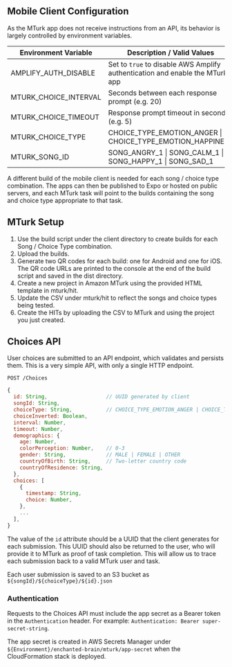 ## Mobile Client Configuration
As the MTurk app does not receive instructions from an API, its behavior is largely controlled by environment variables.

| Environment Variable  | Description / Valid Values                                                   |
| --------------------- | ---------------------------------------------------------------------------- |
| AMPLIFY_AUTH_DISABLE  | Set to `true` to disable AWS Amplify authentication and enable the MTurk app |
| MTURK_CHOICE_INTERVAL | Seconds between each response prompt (e.g. 20)                               |
| MTURK_CHOICE_TIMEOUT  | Response prompt timeout in seconds (e.g. 5)                                  |
| MTURK_CHOICE_TYPE     | CHOICE_TYPE_EMOTION_ANGER \| CHOICE_TYPE_EMOTION_HAPPINESS                   |
| MTURK_SONG_ID         | SONG_ANGRY_1 \| SONG_CALM_1 \| SONG_HAPPY_1 \| SONG_SAD_1                    |

A different build of the mobile client is needed for each song / choice type combination. The apps can then be published to Expo or hosted on public servers, and each MTurk task will point to the builds containing the song and choice type appropriate to that task.

## MTurk Setup
1. Use the build script under the client directory to create builds for each Song / Choice Type combination.
2. Upload the builds.
3. Generate two QR codes for each build: one for Android and one for iOS. The QR code URLs are printed to the console at the end of the build script and saved in the dist directory.
4. Create a new project in Amazon MTurk using the provided HTML template in mturk/hit.
5. Update the CSV under mturk/hit to reflect the songs and choice types being tested.
6. Create the HITs by uploading the CSV to MTurk and using the project you just created.

## Choices API
User choices are submitted to an API endpoint, which validates and persists them. This is a very simple API, with only a single HTTP endpoint.

`POST /Choices`
```js
{
  id: String,                   // UUID generated by client
  songId: String,
  choiceType: String,           // CHOICE_TYPE_EMOTION_ANGER | CHOICE_TYPE_EMOTION_HAPPINESS
  choiceInverted: Boolean,
  interval: Number,
  timeout: Number,
  demographics: {
    age: Number,
    colorPerception: Number,    // 0-3
    gender: String,             // MALE | FEMALE | OTHER
    countryOfBirth: String,     // Two-letter country code
    countryOfResidence: String,
  },
  choices: [
    {
      timestamp: String,
      choice: Number,
    },
    ...
  ],
}
```

The value of the `id` attribute should be a UUID that the client generates for each submission. This UUID should also be returned to the user, who will provide it to MTurk as proof of task completion. This will allow us to trace each submission back to a valid MTurk user and task.

Each user submission is saved to an S3 bucket as `${songId}/${choiceType}/${id}.json`

### Authentication
Requests to the Choices API must include the app secret as a Bearer token in the `Authentication` header. For example: `Authentication: Bearer super-secret-string`.

The app secret is created in AWS Secrets Manager under `${Environment}/enchanted-brain/mturk/app-secret` when the CloudFormation stack is deployed.
